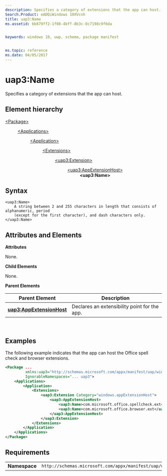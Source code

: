 ```yaml
---
description: Specifies a category of extensions that the app can host.
Search.Product: eADQiWindows 10XVcnh
title: uap3:Name
ms.assetid: bb879ff2-1f08-4bff-8b3c-0c7198c9f6da


keywords: windows 10, uwp, schema, package manifest


ms.topic: reference
ms.date: 04/05/2017
---
```


# uap3:Name


Specifies a category of extensions that the app can host.

## Element hierarchy
<dl>
<dt><a href="element-package.md">&lt;Package&gt;</a></dt>
<dd>
<dl>
<dt><a href="element-applications.md">&lt;Applications&gt;</a></dt>
<dd>
<dl>
<dt><a href="element-application.md">&lt;Application&gt;</a></dt>
<dd>
<dl>
<dt><a href="element-1-extensions.md">&lt;Extensions&gt;</a></dt>
<dd>
<dl>
<dt><a href="element-uap3-extension-manual.md">&lt;uap3:Extension&gt;</a></dt>
<dd>
<dl>
<dt><a href="element-uap3-appextensionhost-manual.md">&lt;uap3:AppExtensionHost&gt;</a></dt>
<dd><b>&lt;uap3:Name&gt;</b></dd>
</dl>
</dd>
</dl>
</dd>
</dl>
</dd>
</dl>
</dd>
</dl>
</dd>
</dl>

## Syntax


```
<uap3:Name>
    A string between 2 and 255 characters in length that consists of alphanumeric, period 
    (except for the first character), and dash characters only.
</uap3:Name>
```

## Attributes and Elements


**Attributes**

None.

**Child Elements**

None.

**Parent Elements**

| Parent Element                                                        | Description                                   |
|-----------------------------------------------------------------------|-----------------------------------------------|
| [**uap3:AppExtensionHost**](element-uap3-appextensionhost-manual.md) | Declares an extensibility point for the app. |

 

## Examples


The following example indicates that the app can host the Office spell check and browser extensions.

```XML
<Package ...
         xmlns:uap3="http://schemas.microsoft.com/appx/manifest/uap/windows10/3"  
         IgnorableNamespaces="... uap3">
    <Applications>
        <Application>
            <Extensions>
                <uap3:Extension Category="windows.appExtensionHost">  
                    <uap3:AppExtensionHost>  
                        <uap3:Name>com.microsoft.office.spellcheck.ext</uap3:Name> 
                        <uap3:Name>com.microsoft.office.browser.ext</uap3:Name>  
                    </uap3:AppExtensionHost>  
                </uap3:Extension>
            </Extensions>
        </Application>
    </Applications>
</Package>
```

## Requirements


|               |                                                             |
|---------------|-------------------------------------------------------------|
| **Namespace** | `http://schemas.microsoft.com/appx/manifest/uap/windows10/3` |

 

 

 



